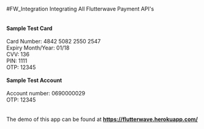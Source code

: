 #FW_Integration
Integrating All Flutterwave Payment API's
<br />
<br />
<br />
<b>Sample Test Card</b>
<br />
<br />
Card Number: 4842 5082 2550 2547
<br />
Expiry Month/Year: 01/18
<br />
CVV: 136
<br />
PIN: 1111
<br />
OTP: 12345
<br />
<br />
<b>Sample Test Account</b>
<br />
<br />
Account number: 0690000029
<br />
OTP: 12345
<br />
<br />
<br />
The demo of this app can be found at <strong>https://flutterwave.herokuapp.com/</strong>
